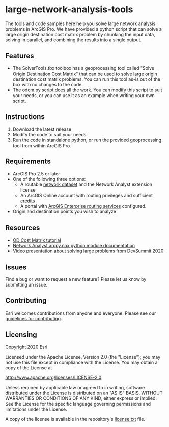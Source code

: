 
# large-network-analysis-tools

The tools and code samples here help you solve large network analysis problems in ArcGIS Pro. We have provided a python script that can solve a large origin destination cost matrix problem by chunking the input data, solving in parallel, and combining the results into a single output.

## Features
* The SolverTools.tbx toolbox has a geoprocessing tool called "Solve Origin Destination Cost Matrix" that can be used to solve large origin destination cost matrix problems. You can run this tool as-is out of the box with no changes to the code.
* The odcm.py script does all the work. You can modify this script to suit your needs, or you can use it as an example when writing your own script.

## Instructions

1. Download the latest release
2. Modify the code to suit your needs
3. Run the code in standalone python, or run the provided geoprocessing tool from within ArcGIS Pro.

## Requirements

* ArcGIS Pro 2.5 or later
* One of the following three options:
  * A routable [network dataset](https://pro.arcgis.com/en/pro-app/help/analysis/networks/what-is-network-dataset-.htm) and the Network Analyst extension license
  * An ArcGIS Online account with routing privileges and sufficient [credits](https://pro.arcgis.com/en/pro-app/tool-reference/appendices/geoprocessing-tools-that-use-credits.htm#ESRI_SECTION1_3EF40A7C01C042D8A76DB9518B793E9E)
  * A portal with [ArcGIS Enterprise routing services](https://pro.arcgis.com/en/pro-app/help/analysis/networks/using-arcgis-enterprise-routing-services.htm) configured.
* Origin and destination points you wish to analyze

## Resources

* [OD Cost Matrix tutorial](https://pro.arcgis.com/en/pro-app/help/analysis/networks/od-cost-matrix-tutorial.htm)
* [Network Analyst arcpy.nax python module documentation](https://pro.arcgis.com/en/pro-app/arcpy/network-analyst/what-is-the-network-analyst-module.htm)
* [Video presentation about solving large problems from DevSummit 2020](https://youtu.be/9PI7HIm1y8U)

## Issues

Find a bug or want to request a new feature?  Please let us know by submitting an issue.

## Contributing

Esri welcomes contributions from anyone and everyone. Please see our [guidelines for contributing](https://github.com/esri/contributing).

## Licensing
Copyright 2020 Esri

Licensed under the Apache License, Version 2.0 (the "License");
you may not use this file except in compliance with the License.
You may obtain a copy of the License at

   http://www.apache.org/licenses/LICENSE-2.0

Unless required by applicable law or agreed to in writing, software
distributed under the License is distributed on an "AS IS" BASIS,
WITHOUT WARRANTIES OR CONDITIONS OF ANY KIND, either express or implied.
See the License for the specific language governing permissions and
limitations under the License.

A copy of the license is available in the repository's [license.txt](license.txt) file.